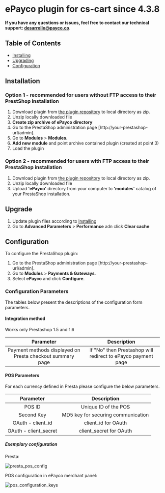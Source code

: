 # ePayco plugin for cs-cart since 4.3.8

**If you have any questions or issues, feel free to contact our technical support: desarrollo@payco.co.**


## Table of Contents

* [Installing](#installation)
* [Upgrading](#upgrade)
* [Configuration](#configuration)

## Installation

### Option 1 - recommended for users without FTP access to their PrestShop installation

1. Download plugin from [the plugin repository](https://github.com/ePayco/plugin_prestashop) to local directory as zip.
2. Unzip locally downloaded file
3. **Create zip archive of ePayco directory**
4. Go to the PrestaShop administration page [http://your-prestashop-url/admin].
5. Go to **Modules** > **Modules**.
6. **Add new module** and point archive contained plugin (created at point 3)
7. Load the plugin

### Option 2 - recommended for users with FTP access to their PrestaShop installation
1. Download plugin from [the plugin repository](https://github.com/ePayco/plugin_prestashop) to local directory as zip.
2. Unzip locally downloaded file
3. Upload **'ePayco'** directory from your computer to **'modules'** catalog of your PrestaShop installation.

## Upgrade

1. Update plugin files according to [Installing](#installation)
2. Go to **Advanced Parameters** > **Performance** adn click **Clear cache** 

## Configuration

To configure the PrestaShop plugin:

1. Go to the PrestaShop administration page [http://your-prestashop-url/admin].
2. Go to **Modules** > **Payments & Gateways**.
3. Select **ePayco** and click **Configure**.


### Configuration Parameters

The tables below present the descriptions of the configuration form parameters.

#### Integration method
Works only Prestashop 1.5 and 1.6

| Parameter | Description | 
|:---------:|:-----------:|
|Payment methods displayed on Presta checkout summary page|If "No" then Prestashop will redirect to ePayco payment page|


#### POS Parameters

For each currency defined in Presta please configure the below parameters.

| Parameter | Description | 
|:---------:|:-----------:|
|POS ID|Unique ID of the POS|
|Second Key|MD5 key for securing communication|
|OAuth - client_id|client_id for OAuth|
|OAuth - client_secret|client_secret for OAuth|

##### Exemplary configuration

Presta:

![presta_pos_config][img1]

POS configuration in ePayco merchant panel:

![pos_configuration_keys][img2]

<!--LINKS-->

<!--external links:-->
[ext1]: http://php.net/manual/en/book.curl.php
[ext2]: http://php.net/manual/en/book.hash.php

<!--images:-->
[img1]: https://raw.github.com/ePayco/plugin_prestashop/master/readme_images/presta_pos_config.png
[img2]: https://raw.github.com/ePayco/plugin_prestashop/master/readme_images/pos_configuration_keys.png
